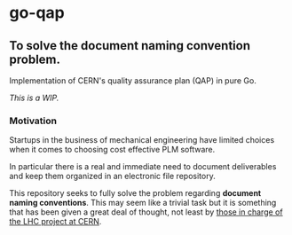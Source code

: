 # go-qap
To solve the document naming convention problem.
---

Implementation of CERN's quality assurance plan (QAP) in pure Go.

_This is a WIP._


### Motivation
Startups in the business of mechanical engineering have limited choices
when it comes to choosing cost effective PLM software.

In particular there is a real and immediate need to document deliverables
and keep them organized in an electronic file repository.

This repository seeks to fully solve the problem regarding 
**document naming conventions**. This may seem like a trivial task but it is something
that has been given a great deal of thought, not least by [those in charge of
the LHC project at CERN](https://edms.cern.ch/ui/file/103547/1.1/QAp202rev1-2.pdf).